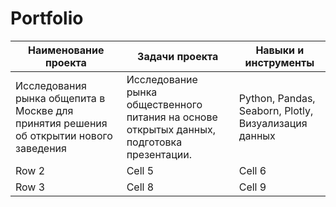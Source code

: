 # Portfolio

| Наименование проекта | Задачи проекта | Навыки и инструменты |
|----------|----------|----------|
| Исследования рынка общепита в Москве для принятия решения об открытии нового заведения    | Исследование рынка общественного питания на основе открытых данных, подготовка презентации. | Python, Pandas, Seaborn, Plotly, Визуализация данных  |
| Row 2    | Cell 5   | Cell 6   |
| Row 3    | Cell 8   | Cell 9   |
